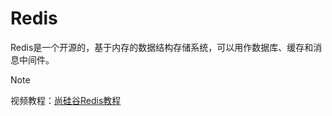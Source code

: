 # Redis

Redis是一个开源的，基于内存的数据结构存储系统，可以用作数据库、缓存和消息中间件。

> [!NOTE]
> 视频教程：[尚硅谷Redis教程](https://www.bilibili.com/video/BV1Rv41177Af)